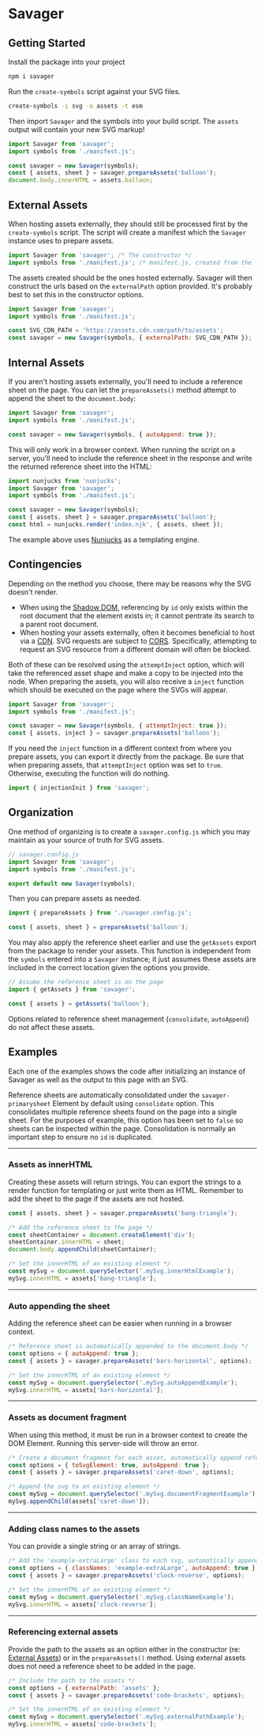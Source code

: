 # Savager

## Getting Started

Install the package into your project

```bash
npm i savager
```

Run the `create-symbols` script against your SVG files.

```bash
create-symbols -i svg -o assets -t esm
```

Then import `Savager` and the symbols into your build script. The `assets` output will contain your new SVG markup!

```js
import Savager from 'savager';
import symbols from './manifest.js';

const savager = new Savager(symbols);
const { assets, sheet } = savager.prepareAssets('balloon');
document.body.innerHTML = assets.balloon;
```

## External Assets
When hosting assets externally, they should still be processed first by the `create-symbols` script. The script will create a manifest which the `Savager` instance uses to prepare assets.

```js
import Savager from 'savager'; /* The constructor */
import symbols from './manifest.js'; /* manifest.js, created from the `create-symbols` script */
```

The assets created should be the ones hosted externally. Savager will then construct the urls based on the `externalPath` option provided. It's probably best to set this in the constructor options.

```js
import Savager from 'savager';
import symbols from './manifest.js';

const SVG_CDN_PATH = 'https://assets.cdn.com/path/to/assets';
const savager = new Savager(symbols, { externalPath: SVG_CDN_PATH });
```

## Internal Assets
If you aren't hosting assets externally, you'll need to include a reference sheet on the page. You can let the `prepareAssets()` method attempt to append the sheet to the `document.body`:

```js
import Savager from 'savager';
import symbols from './manifest.js';

const savager = new Savager(symbols, { autoAppend: true });
```
This will only work in a browser context. When running the script on a server, you'll need to include the reference sheet in the response and write the returned reference sheet into the HTML:

```js
import nunjucks from 'nunjucks';
import Savager from 'savager';
import symbols from './manifest.js';

const savager = new Savager(symbols);
const { assets, sheet } = savager.prepareAssets('balloon');
const html = nunjucks.render('index.njk', { assets, sheet });
```

The example above uses [Nunjucks](https://mozilla.github.io/nunjucks/) as a templating engine.

## Contingencies
Depending on the method you choose, there may be reasons why the SVG doesn't render.

- When using the [Shadow DOM](https://bitsofco.de/what-is-the-shadow-dom/), referencing by `id` only exists within the root document that the element exists in; it cannot pentrate its search to a parent root document.
- When hosting your assets externally, often it becomes beneficial to host via a [CDN](https://www.cloudflare.com/learning/cdn/what-is-a-cdn/). SVG requests are subject to [CORS](https://www.codecademy.com/articles/what-is-cors). Specifically, attempting to request an SVG resource from a different domain will often be blocked.

Both of these can be resolved using the `attemptInject` option, which will take the referenced asset shape and make a copy to be injected into the node. When preparing the assets, you will also receive a `inject` function which should be executed on the page where the SVGs will appear.

```js
import Savager from 'savager';
import symbols from './manifest.js';

const savager = new Savager(symbols, { attemptInject: true });
const { assets, inject } = savager.prepareAssets('balloon');
```

If you need the `inject` function in a different context from where you prepare assets, you can export it directly from the package. Be sure that when preparing assets, that `attemptInject` option was set to `true`. Otherwise, executing the function will do nothing.

```js
import { injectionInit } from 'savager';
```

## Organization
One method of organizing is to create a `savager.config.js` which you may maintain as your source of truth for SVG assets.

```js
// savager.config.js
import Savager from 'savager';
import symbols from './manifest.js';

export default new Savager(symbols);
```

Then you can prepare assets as needed.

```js
import { prepareAssets } from './savager.config.js';

const { assets, sheet } = prepareAssets('balloon');
```

You may also apply the reference sheet earlier and use the `getAssets` export from the package to render your assets. This function is independent from the `symbols` entered into a `Savager` instance; it just assumes these assets are included in the correct location given the options you provide.

```js
// Assume the reference sheet is on the page
import { getAssets } from 'savager';

const { assets } = getAssets('balloon');
```
Options related to reference sheet management (`consolidate`, `autoAppend`) do not affect these assets.

## Examples

Each one of the examples shows the code after initializing an instance of Savager as well as the output to this page with an SVG.

Reference sheets are automatically consolidated under the `savager-primarysheet` Element by default using `consolidate` option. This consolidates multiple reference sheets found on the page into a single sheet. For the purposes of example, this option has been set to `false` so sheets can be inspected within the page. Consolidation is normally an important step to ensure no `id` is duplicated.

---

### Assets as innerHTML
Creating these assets will return strings. You can export the strings to a render function for templating or just write them as HTML. Remember to add the sheet to the page if the assets are not hosted.
```js
const { assets, sheet } = savager.prepareAssets('bang-triangle');

/* Add the reference sheet to the page */
const sheetContainer = document.createElement('div');
sheetContainer.innerHTML = sheet;
document.body.appendChild(sheetContainer);

/* Set the innerHTML of an existing element */
const mySvg = document.querySelector('.mySvg.innerHtmlExample');
mySvg.innerHTML = assets['bang-triangle'];
```

<div class="mySvg innerHtmlExample"></div>

---

### Auto appending the sheet
Adding the reference sheet can be easier when running in a browser context.
```js
/* Reference sheet is automatically appended to the document.body */
const options = { autoAppend: true };
const { assets } = savager.prepareAssets('bars-horizontal', options);

/* Set the innerHTML of an existing element */
const mySvg = document.querySelector('.mySvg.autoAppendExample');
mySvg.innerHTML = assets['bars-horizontal'];
```

<div class="mySvg autoAppendExample"></div>

---

### Assets as document fragment
When using this method, it must be run in a browser context to create the DOM Element. Running this server-side will throw an error.
```js
/* Create a document fragment for each asset, automatically append reference sheet */
const options = { toSvgElement: true, autoAppend: true };
const { assets } = savager.prepareAssets('caret-down', options);

/* Append the svg to an existing element */
const mySvg = document.querySelector('.mySvg.documentFragmentExample');
mySvg.appendChild(assets['caret-down']);
```

<div class="mySvg documentFragmentExample"></div>

---

### Adding class names to the assets
You can provide a single string or an array of strings.
```js
/* Add the 'example-extraLarge' class to each svg, automatically append reference sheet */
const options = { classNames: 'example-extraLarge', autoAppend: true };
const { assets } = savager.prepareAssets('clock-reverse', options);

/* Set the innerHTML of an existing element */
const mySvg = document.querySelector('.mySvg.classNameExample');
mySvg.innerHTML = assets['clock-reverse'];
```

<div class="mySvg classNameExample"></div>

---

### Referencing external assets
Provide the path to the assets as an option either in the constructor (re: [External Assets](#external-assets)) or in the `prepareAssets()` method. Using external assets does not need a reference sheet to be added in the page.
```js
/* Include the path to the assets */
const options = { externalPath: 'assets' };
const { assets } = savager.prepareAssets('code-brackets', options);

/* Set the innerHTML of an existing element */
const mySvg = document.querySelector('.mySvg.externalPathExample');
mySvg.innerHTML = assets['code-brackets'];
```

<div class="mySvg externalPathExample"></div>
